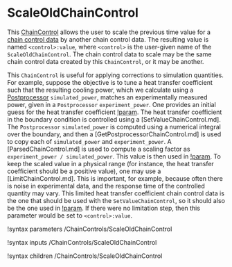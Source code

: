 # ScaleOldChainControl

This [ChainControl](syntax/ChainControls/index.md) allows the user to scale
the previous time value for a [chain control data](/ChainControlData.md)
by another chain control data.
The resulting value is named `<control>:value`, where `<control>` is the
user-given name of the `ScaleOldChainControl`.
The chain control data to scale may be the
same chain control data created by this `ChainControl`, or it may be another.

This `ChainControl` is useful for applying corrections to simulation quantities.
For example, suppose the objective is to tune a heat transfer coefficient such
that the resulting cooling power, which we calculate using a [Postprocessor](Postprocessors/index.md) `simulated_power`,
matches an experimentally measured power, given in a `Postprocessor` `experiment_power`.
One provides an initial guess for the heat transfer coefficient [!param](/ChainControls/ScaleOldChainControl/initial_value).
The heat transfer coefficient in the boundary condition is controlled using a
[SetValueChainControl.md]. The `Postprocessor` `simulated_power` is computed
using a numerical integral over the boundary, and then a [GetPostprocessorChainControl.md]
is used to copy each of `simulated_power` and `experiment_power`. A
[ParsedChainControl.md] is used to compute a scaling factor as `experiment_power / simulated_power`.
This value is then used in [!param](/ChainControls/ScaleOldChainControl/scale_factor).
To keep the scaled value in a physical range (for instance, the heat transfer
coefficient should be a positive value), one may use a [LimitChainControl.md].
This is important, for example, because often there is noise in experimental data,
and the response time of the controlled quantity may vary. This limited
heat transfer coefficient chain control data is the one that should be used with
the `SetValueChainControl`, so it should also be the one used in
[!param](/ChainControls/ScaleOldChainControl/control_data). If there were no
limitation step, then this parameter would be set to `<control>:value`.

!syntax parameters /ChainControls/ScaleOldChainControl

!syntax inputs /ChainControls/ScaleOldChainControl

!syntax children /ChainControls/ScaleOldChainControl

